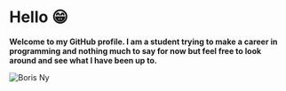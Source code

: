 # **Hello 😁**

 **Welcome to my GitHub profile. I am a student trying to make a career in programming and nothing much to say for now but feel free to look around and see what I have been up to.**

 ![Boris Ny](https://media4.giphy.com/media/jTNG3RF6EwbkpD4LZx/200w.webp?cid=ecf05e47o2bhzpzai1bypcxvfpd3o3wth6ztnejqnqtx3taw&rid=200w.webp&ct=g)

